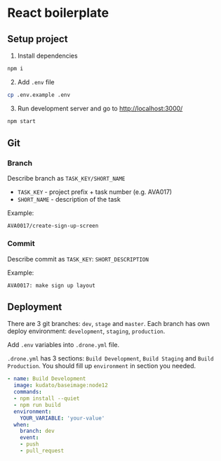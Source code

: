 # React boilerplate

## Setup project
1. Install dependencies
```bash
npm i
```
2. Add `.env` file
```bash
cp .env.example .env
```
3. Run development server and go to [http://localhost:3000/](http://localhost:3000/)
```bash
npm start
```

## Git

### Branch
Describe branch as `TASK_KEY/SHORT_NAME`
- `TASK_KEY` - project prefix + task number (e.g. AVA017)
- `SHORT_NAME` - description of the task

Example:

`AVA0017/create-sign-up-screen`

### Commit
Describe commit as `TASK_KEY`: `SHORT_DESCRIPTION`

Example:

`AVA0017: make sign up layout`

## Deployment

There are 3 git branches: `dev`, `stage` and `master`. Each branch has own deploy environment: `development`, `staging`, `production`.

Add `.env` variables into `.drone.yml` file.

`.drone.yml` has 3 sections: `Build Development`, `Build Staging` and `Build Production`. You should fill up `environment` in section you needed.
```yaml
- name: Build Development
  image: kudato/baseimage:node12
  commands:
  - npm install --quiet
  - npm run build
  environment:
    YOUR_VARIABLE: 'your-value'
  when:
    branch: dev
    event:
    - push
    - pull_request
```
